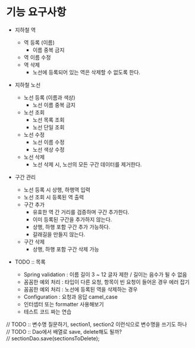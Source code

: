 # 기능 요구사항

- 지하철 역 
  - 역 등록 (이름)
    - 이름 중복 금지
  - 역 이름 수정
  - 역 삭제
    - 노선에 등록되어 있는 역은 삭제할 수 없도록 한다.
  
- 지하철 노선
  - 노선 등록 (이름과 색상)
    - 노선 이름 중복 금지
  - 노선 조회  
    - 노선 목록 조회
    - 노선 단일 조회
  - 노선 수정  
    - 노선 이름 수정
    - 노선 색상 수정
  - 노선 삭제
    - 노선 삭제 시, 노선의 모든 구간 데이터를 제거한다.
  
- 구간 관리
  - 노선 등록 시 상행, 하행역 입력
  - 노선 조회 시 등록된 역 출력
  - 구간 추가
    - 유효한 역 간 거리를 검증하며 구간 추가한다.
    - 이미 등록된 구간을 추가하지 않는다.
    - 상행, 하행 포함 구간 추가 가능하다.
    - 갈래길을 만들지 않는다.
  - 구간 삭제
    - 상행, 하행 포함 구간 삭제 가능

- TODO :: 목록
  - Spring validation : 이름 길이 3 ~ 12 글자 제한 / 길이는 음수가 될 수 없음
  - 꼼꼼한 예외 처리 : 타입이 다른 요청, 항목이 빈 요청이 들어온 경우 에러 잡기 
  - 꼼꼼한 예외 처리 : 노선에 등록된 역을 삭제하는 경우  
  - Configuration : 요청과 응답 camel_case  
  - 인터셉터 또는 formatter 사용해보기 
  - 테스트 코드 짜는 연습


// TODO :: 변수명 질문하기, section1, section2 이런식으로 변수명을 쓰기도 하나   
// TODO :: Dao에서 배열로 save, delete해도 될까?    
// sectionDao.save(sectionsToDelete);    
